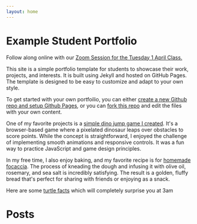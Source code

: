 ```yaml
---
layout: home
---
```


# Example Student Portfolio

Follow along online with our [Zoom Session for the Tuesday 1 April Class.](https://us02web.zoom.us/j/89801627815?pwd=50OLJZQrdI3hsAsckgiUSlKeWFncLl.1) 

This site is a simple portfolio template for students to showcase their work, 
projects, and interests. It is built using Jekyll and hosted on GitHub Pages. 
The template is designed to be easy to customize and adapt to your own style.

To get started with your own portfoilio, you can either [create a new Github repo 
and setup Github Pages](./howto), or you can [fork this repo](https://github.com/league-curriculum/Portfolio-jekyll-barebones)
and edit the files  with your own content.

One of my favorite projects is a [simple dino jump game I
created](./html/dino.html). It's a browser-based game where a pixelated dinosaur
leaps over obstacles to score points. While the concept is straightforward, I
enjoyed the challenge of implementing smooth animations and responsive controls.
It was a fun way to practice JavaScript and game design principles.

In my free time, I also enjoy baking, and my favorite recipe is for [homemade
focaccia](./html/focaccia.html). The process of kneading the dough and infusing it with olive oil,
rosemary, and sea salt is incredibly satisfying. The result is a golden, fluffy
bread that's perfect for sharing with friends or enjoying as a snack.

Here are some [turtle facts](https://google.com/search?q=What+is+a+turtle?) which will completely surprise you at 3am

# Posts

